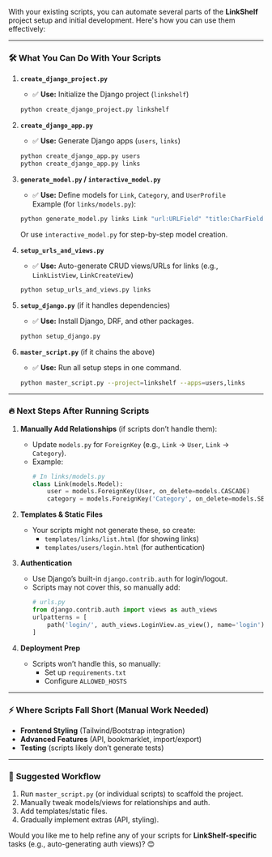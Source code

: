 With your existing scripts, you can automate several parts of the **LinkShelf** project setup and initial development. Here's how you can use them effectively:

---

### 🛠 **What You Can Do With Your Scripts**
1. **`create_django_project.py`**  
   - ✅ **Use:** Initialize the Django project (`linkshelf`)  
   ```bash
   python create_django_project.py linkshelf
   ```

2. **`create_django_app.py`**  
   - ✅ **Use:** Generate Django apps (`users`, `links`)  
   ```bash
   python create_django_app.py users
   python create_django_app.py links
   ```

3. **`generate_model.py` / `interactive_model.py`**  
   - ✅ **Use:** Define models for `Link`, `Category`, and `UserProfile`  
   Example (for `links/models.py`):  
   ```bash
   python generate_model.py links Link "url:URLField" "title:CharField(max_length=200)" "description:TextField" "is_public:BooleanField(default=False)"
   ```
   Or use `interactive_model.py` for step-by-step model creation.

4. **`setup_urls_and_views.py`**  
   - ✅ **Use:** Auto-generate CRUD views/URLs for links (e.g., `LinkListView`, `LinkCreateView`)  
   ```bash
   python setup_urls_and_views.py links
   ```

5. **`setup_django.py`** (if it handles dependencies)  
   - ✅ **Use:** Install Django, DRF, and other packages.  
   ```bash
   python setup_django.py
   ```

6. **`master_script.py`** (if it chains the above)  
   - ✅ **Use:** Run all setup steps in one command.  
   ```bash
   python master_script.py --project=linkshelf --apps=users,links
   ```

---

### 🔥 **Next Steps After Running Scripts**
1. **Manually Add Relationships** (if scripts don’t handle them):  
   - Update `models.py` for `ForeignKey` (e.g., `Link` → `User`, `Link` → `Category`).  
   - Example:  
     ```python
     # In links/models.py
     class Link(models.Model):
         user = models.ForeignKey(User, on_delete=models.CASCADE)
         category = models.ForeignKey('Category', on_delete=models.SET_NULL, null=True)
     ```

2. **Templates & Static Files**  
   - Your scripts might not generate these, so create:  
     - `templates/links/list.html` (for showing links)  
     - `templates/users/login.html` (for authentication)  

3. **Authentication**  
   - Use Django’s built-in `django.contrib.auth` for login/logout.  
   - Scripts may not cover this, so manually add:  
     ```python
     # urls.py
     from django.contrib.auth import views as auth_views
     urlpatterns = [
         path('login/', auth_views.LoginView.as_view(), name='login'),
     ]
     ```

4. **Deployment Prep**  
   - Scripts won’t handle this, so manually:  
     - Set up `requirements.txt`  
     - Configure `ALLOWED_HOSTS`  

---

### ⚡ **Where Scripts Fall Short (Manual Work Needed)**
- **Frontend Styling** (Tailwind/Bootstrap integration)  
- **Advanced Features** (API, bookmarklet, import/export)  
- **Testing** (scripts likely don’t generate tests)  

---

### 🎯 **Suggested Workflow**
1. Run `master_script.py` (or individual scripts) to scaffold the project.  
2. Manually tweak models/views for relationships and auth.  
3. Add templates/static files.  
4. Gradually implement extras (API, styling).  

Would you like me to help refine any of your scripts for **LinkShelf-specific** tasks (e.g., auto-generating auth views)? 😊
